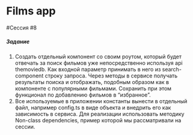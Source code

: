 # Films app

#<span>Сессия #8
<h5>Задание</h5>
<ol>
<li>Создать отдельный компонент со своим роутом, который будет отвечать за поиск фильмов уже непосредственно используя api themoviedb. Как входной параметр принимать в него из search-component строку запроса. Через методы в сервисе получать результаты поиска и отображать, подобным образом как в компоненте с популярными фильмами. Сохранить при этом функционал по добавлению фильмов в “избранное”.</li>
<li>Все используемые в приложении константы вынести в отдельный файл, например config.ts в виде объекта и внедрить его как зависимость в сервиса. Для реализации использовать методику Non-class dependencies, пример которой мы рассматривали на сессии.</li>
</ol>